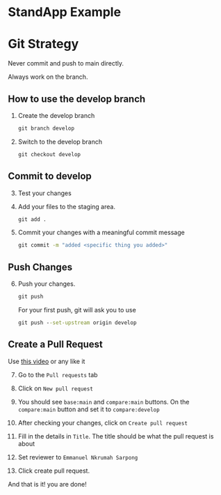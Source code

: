 # StandApp Example

# Git Strategy

Never commit and push to main directly.

Always work on the <develop> branch.

## How to use the develop branch

1. Create the develop branch

   ```cmd
   git branch develop
   ```

2. Switch to the develop branch
   ```cmd
   git checkout develop
   ```

## Commit to develop

3. Test your changes

4. Add your files to the staging area.

   ```cmd
   git add .
   ```

5. Commit your changes with a meaningful commit message
   ```cmd
   git commit -m "added <specific thing you added>"
   ```

## Push Changes

6. Push your changes.
   ```cmd
   git push
   ```
   For your first push, git will ask you to use
   ```cmd
   git push --set-upstream origin develop
   ```

## Create a Pull Request

Use [this video](https://youtu.be/rgbCcBNZcdQ?t=207) or any like it

7. Go to the `Pull requests` tab

8. Click on `New pull request`

9. You should see `base:main` and `compare:main` buttons. On the `compare:main` button and set it to `compare:develop`

10. After checking your changes, click on `Create pull request`

11. Fill in the details in `Title`. The title should be what the pull request is about

12. Set reviewer to `Emmanuel Nkrumah Sarpong`

13. Click create pull request.

And that is it! you are done!
